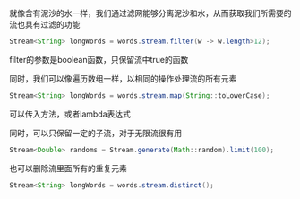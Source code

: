 就像含有泥沙的水一样，我们通过滤网能够分离泥沙和水，从而获取我们所需要的
流也具有过滤的功能
```java
Stream<String> longWords = words.stream.filter(w -> w.length>12);
```
filter的参数是boolean函数，只保留流中true的函数

同时，我们可以像遍历数组一样，以相同的操作处理流的所有元素
```java
Stream<String> longWords = words.stream.map(String::toLowerCase);
```
可以传入方法，或者lambda表达式

同时，可以只保留一定的子流，对于无限流很有用
```java
Stream<Double> randoms = Stream.generate(Math::random).limit(100);
```
也可以删除流里面所有的重复元素
```java
Stream<String> longWords = words.stream.distinct();
```